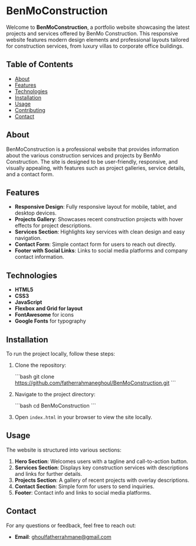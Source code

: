 
# BenMoConstruction

Welcome to **BenMoConstruction**, a portfolio website showcasing the latest projects and services offered by BenMo Construction. This responsive website features modern design elements and professional layouts tailored for construction services, from luxury villas to corporate office buildings.

## Table of Contents

- [About](#about)
- [Features](#features)
- [Technologies](#technologies)
- [Installation](#installation)
- [Usage](#usage)
- [Contributing](#contributing)
- [Contact](#contact)

## About

BenMoConstruction is a professional website that provides information about the various construction services and projects by BenMo Construction. The site is designed to be user-friendly, responsive, and visually appealing, with features such as project galleries, service details, and a contact form.

## Features

- **Responsive Design**: Fully responsive layout for mobile, tablet, and desktop devices.
- **Projects Gallery**: Showcases recent construction projects with hover effects for project descriptions.
- **Services Section**: Highlights key services with clean design and easy navigation.
- **Contact Form**: Simple contact form for users to reach out directly.
- **Footer with Social Links**: Links to social media platforms and company contact information.

## Technologies

- **HTML5**
- **CSS3**
- **JavaScript**
- **Flexbox and Grid for layout**
- **FontAwesome** for icons
- **Google Fonts** for typography

## Installation

To run the project locally, follow these steps:

1. Clone the repository:

   \`\`\`bash
   git clone https://github.com/fatherrahmaneghoul/BenMoConstruction.git
   \`\`\`

2. Navigate to the project directory:

   \`\`\`bash
   cd BenMoConstruction
   \`\`\`

3. Open `index.html` in your browser to view the site locally.

## Usage

The website is structured into various sections:

1. **Hero Section**: Welcomes users with a tagline and call-to-action button.
2. **Services Section**: Displays key construction services with descriptions and links for further details.
3. **Projects Section**: A gallery of recent projects with overlay descriptions.
4. **Contact Section**: Simple form for users to send inquiries.
5. **Footer**: Contact info and links to social media platforms.


## Contact

For any questions or feedback, feel free to reach out:

- **Email**: ghoulfatherrahmane@gmail.com


